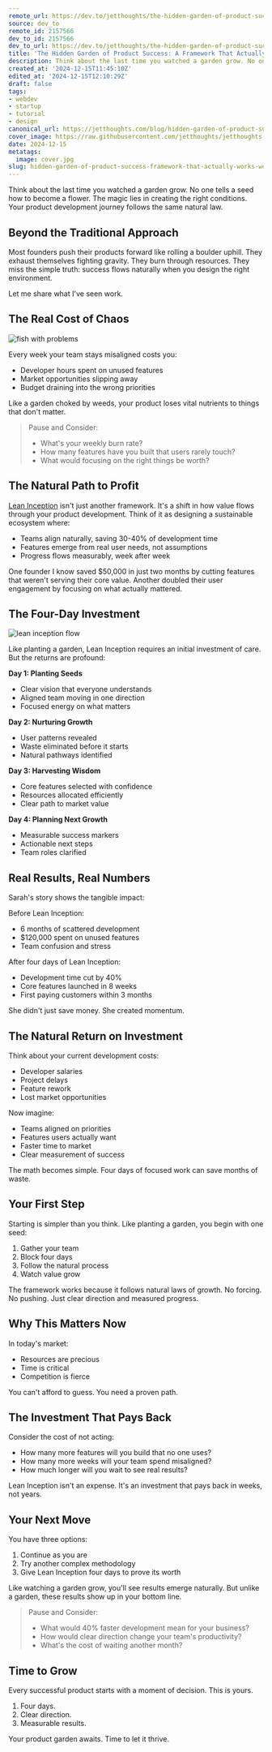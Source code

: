 ```yaml
---
remote_url: https://dev.to/jetthoughts/the-hidden-garden-of-product-success-a-framework-that-actually-works-40m6
source: dev_to
remote_id: 2157566
dev_to_id: 2157566
dev_to_url: https://dev.to/jetthoughts/the-hidden-garden-of-product-success-a-framework-that-actually-works-40m6
title: 'The Hidden Garden of Product Success: A Framework That Actually Works'
description: Think about the last time you watched a garden grow. No one tells a seed how to become a flower. The...
created_at: '2024-12-15T11:45:10Z'
edited_at: '2024-12-15T12:10:29Z'
draft: false
tags:
- webdev
- startup
- tutorial
- design
canonical_url: https://jetthoughts.com/blog/hidden-garden-of-product-success-framework-that-actually-works-webdev-startup/
cover_image: https://raw.githubusercontent.com/jetthoughts/jetthoughts.github.io/master/content/blog/hidden-garden-of-product-success-framework-that-actually-works-webdev-startup/cover.jpg
date: 2024-12-15
metatags:
  image: cover.jpg
slug: hidden-garden-of-product-success-framework-that-actually-works-webdev-startup
---
```

Think about the last time you watched a garden grow. No one tells a seed how to become a flower. The magic lies in creating the right conditions. Your product development journey follows the same natural law.

## Beyond the Traditional Approach

Most founders push their products forward like rolling a boulder uphill. They exhaust themselves fighting gravity. They burn through resources. They miss the simple truth: success flows naturally when you design the right environment.

Let me share what I've seen work.

## The Real Cost of Chaos

![fish with problems](file_0.png)

Every week your team stays misaligned costs you:

- Developer hours spent on unused features
- Market opportunities slipping away
- Budget draining into the wrong priorities

Like a garden choked by weeds, your product loses vital nutrients to things that don't matter.

> Pause and Consider:
>
> - What's your weekly burn rate?
> - How many features have you built that users rarely touch?
> - What would focusing on the right things be worth?

## The Natural Path to Profit

[Lean Inception](https://martinfowler.com/articles/lean-inception/) isn't just another framework. It's a shift in how value flows through your product development. Think of it as designing a sustainable ecosystem where:

- Teams align naturally, saving 30-40% of development time
- Features emerge from real user needs, not assumptions
- Progress flows measurably, week after week

One founder I know saved $50,000 in just two months by cutting features that weren't serving their core value. Another doubled their user engagement by focusing on what actually mattered.

## The Four-Day Investment

![lean inception flow](file_1.png)

Like planting a garden, Lean Inception requires an initial investment of care. But the returns are profound:

**Day 1: Planting Seeds**

- Clear vision that everyone understands
- Aligned team moving in one direction
- Focused energy on what matters

**Day 2: Nurturing Growth**

- User patterns revealed
- Waste eliminated before it starts
- Natural pathways identified

**Day 3: Harvesting Wisdom**

- Core features selected with confidence
- Resources allocated efficiently
- Clear path to market value

**Day 4: Planning Next Growth**

- Measurable success markers
- Actionable next steps
- Team roles clarified

## Real Results, Real Numbers

Sarah's story shows the tangible impact:

Before Lean Inception:

- 6 months of scattered development
- $120,000 spent on unused features
- Team confusion and stress

After four days of Lean Inception:

- Development time cut by 40%
- Core features launched in 8 weeks
- First paying customers within 3 months

She didn't just save money. She created momentum.

## The Natural Return on Investment

Think about your current development costs:

- Developer salaries
- Project delays
- Feature rework
- Lost market opportunities

Now imagine:

- Teams aligned on priorities
- Features users actually want
- Faster time to market
- Clear measurement of success

The math becomes simple. Four days of focused work can save months of waste.

## Your First Step

Starting is simpler than you think. Like planting a garden, you begin with one seed:

1. Gather your team
1. Block four days
1. Follow the natural process
1. Watch value grow

The framework works because it follows natural laws of growth. No forcing. No pushing. Just clear direction and measured progress.

## Why This Matters Now

In today's market:

- Resources are precious
- Time is critical
- Competition is fierce

You can't afford to guess. You need a proven path.

## The Investment That Pays Back

Consider the cost of not acting:

- How many more features will you build that no one uses?
- How many more weeks will your team spend misaligned?
- How much longer will you wait to see real results?

Lean Inception isn't an expense. It's an investment that pays back in weeks, not years.

## Your Next Move

You have three options:

1. Continue as you are
2. Try another complex methodology
3. Give Lean Inception four days to prove its worth

Like watching a garden grow, you'll see results emerge naturally. But unlike a garden, these results show up in your bottom line.

> Pause and Consider:
>
> - What would 40% faster development mean for your business?
> - How would clear direction change your team's productivity?
> - What's the cost of waiting another month?

## Time to Grow

Every successful product starts with a moment of decision. This is yours.

1. Four days.
1. Clear direction.
1. Measurable results.

Your product garden awaits. Time to let it thrive.
